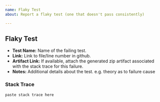 ```yaml
---
name: Flaky Test
about: Report a flaky test (one that doesn't pass consistently)

---
```


## Flaky Test

* **Test Name:** Name of the failing test.
* **Link:** Link to file/line number in github.
* **Artifact Link:** If available, attach the generated zip artifact associated with the stack trace for this failure.
* **Notes:** Additional details about the test. e.g. theory as to failure cause

### Stack Trace

```
paste stack trace here
```
